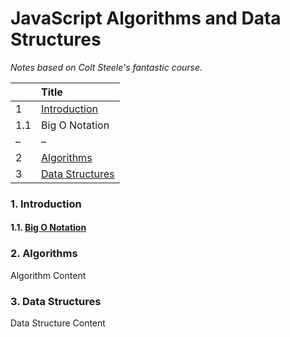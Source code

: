 # JavaScript Algorithms and Data Structures

_Notes based on Colt Steele's fantastic course._

|     | Title                      |
| :-- | :------------------------- |
| 1   | [ Introduction ](#intro)   |
| 1.1 | Big O Notation             |
| –   | –                          |
| 2   | [ Algorithms ](#algo)      |
| 3   | [ Data Structures ](#data) |

<a name="intro"></a>

### 1. Introduction

#### 1.1. [ Big O Notation ](1-Big-O-Notation/README.md)

<a name="algo"></a>

### 2. Algorithms

Algorithm Content

<a name="data"></a>

### 3. Data Structures

Data Structure Content
